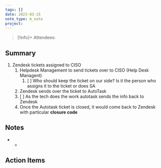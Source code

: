 ```yaml
---
tags: []
date: 2023-03-15
note_type: m_note
project:
---
```


> [!info]+
>Attendees: 


## Summary
1. Zendesk tickets assigned to CISO
	1. Helpdesk Management to send tickets over to CISO (Help Desk Managent)
		1. [ ] Who should keep the ticket on our side? Is it the person who assigns it to the ticket or does SA
	2. Zendesk sends over the ticket to AutoTask
	3. [ ] As the tech does the work autotask sends the info back to Zendesk
	4. Once the Autotask ticket is closed, it would come back to Zendesk with particular **closure code**


## Notes
* * 


## Action Items
